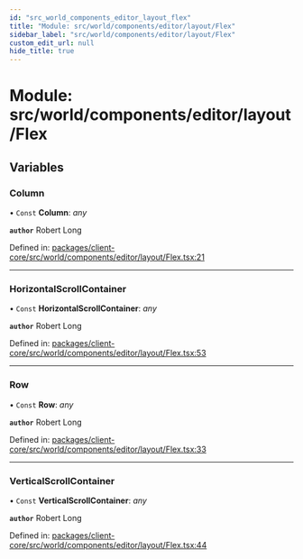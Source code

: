 ```yaml
---
id: "src_world_components_editor_layout_flex"
title: "Module: src/world/components/editor/layout/Flex"
sidebar_label: "src/world/components/editor/layout/Flex"
custom_edit_url: null
hide_title: true
---
```


# Module: src/world/components/editor/layout/Flex

## Variables

### Column

• `Const` **Column**: *any*

**`author`** Robert Long

Defined in: [packages/client-core/src/world/components/editor/layout/Flex.tsx:21](https://github.com/xr3ngine/xr3ngine/blob/65dfcf39a/packages/client-core/src/world/components/editor/layout/Flex.tsx#L21)

___

### HorizontalScrollContainer

• `Const` **HorizontalScrollContainer**: *any*

**`author`** Robert Long

Defined in: [packages/client-core/src/world/components/editor/layout/Flex.tsx:53](https://github.com/xr3ngine/xr3ngine/blob/65dfcf39a/packages/client-core/src/world/components/editor/layout/Flex.tsx#L53)

___

### Row

• `Const` **Row**: *any*

**`author`** Robert Long

Defined in: [packages/client-core/src/world/components/editor/layout/Flex.tsx:33](https://github.com/xr3ngine/xr3ngine/blob/65dfcf39a/packages/client-core/src/world/components/editor/layout/Flex.tsx#L33)

___

### VerticalScrollContainer

• `Const` **VerticalScrollContainer**: *any*

**`author`** Robert Long

Defined in: [packages/client-core/src/world/components/editor/layout/Flex.tsx:44](https://github.com/xr3ngine/xr3ngine/blob/65dfcf39a/packages/client-core/src/world/components/editor/layout/Flex.tsx#L44)
